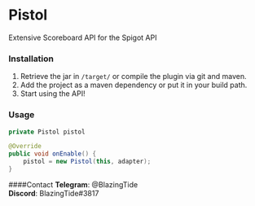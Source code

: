 # Pistol  
Extensive Scoreboard API for the Spigot API

### Installation
1. Retrieve the jar in ``/target/`` or compile the plugin via git and maven.
2. Add the project as a maven dependency or put it in your build path.
3. Start using the API!

### Usage

```java
private Pistol pistol

@Override
public void onEnable() {
    pistol = new Pistol(this, adapter);
}
```

####Contact
**Telegram**: @BlazingTide  
**Discord**:  BlazingTide#3817